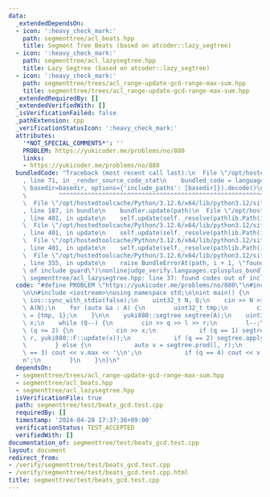 ```yaml
---
data:
  _extendedDependsOn:
  - icon: ':heavy_check_mark:'
    path: segmenttree/acl_beats.hpp
    title: Segment Tree Beats (based on atcoder::lazy_segtree)
  - icon: ':heavy_check_mark:'
    path: segmenttree/acl_lazysegtree.hpp
    title: Lazy Segtree (based on atcoder::lazy_segtree)
  - icon: ':heavy_check_mark:'
    path: segmenttree/trees/acl_range-update-gcd-range-max-sum.hpp
    title: segmenttree/trees/acl_range-update-gcd-range-max-sum.hpp
  _extendedRequiredBy: []
  _extendedVerifiedWith: []
  _isVerificationFailed: false
  _pathExtension: cpp
  _verificationStatusIcon: ':heavy_check_mark:'
  attributes:
    '*NOT_SPECIAL_COMMENTS*': ''
    PROBLEM: https://yukicoder.me/problems/no/880
    links:
    - https://yukicoder.me/problems/no/880
  bundledCode: "Traceback (most recent call last):\n  File \"/opt/hostedtoolcache/Python/3.12.6/x64/lib/python3.12/site-packages/onlinejudge_verify/documentation/build.py\"\
    , line 71, in _render_source_code_stat\n    bundled_code = language.bundle(stat.path,\
    \ basedir=basedir, options={'include_paths': [basedir]}).decode()\n          \
    \         ^^^^^^^^^^^^^^^^^^^^^^^^^^^^^^^^^^^^^^^^^^^^^^^^^^^^^^^^^^^^^^^^^^^^^^^^^^^^^^^^^\n\
    \  File \"/opt/hostedtoolcache/Python/3.12.6/x64/lib/python3.12/site-packages/onlinejudge_verify/languages/cplusplus.py\"\
    , line 187, in bundle\n    bundler.update(path)\n  File \"/opt/hostedtoolcache/Python/3.12.6/x64/lib/python3.12/site-packages/onlinejudge_verify/languages/cplusplus_bundle.py\"\
    , line 401, in update\n    self.update(self._resolve(pathlib.Path(included), included_from=path))\n\
    \  File \"/opt/hostedtoolcache/Python/3.12.6/x64/lib/python3.12/site-packages/onlinejudge_verify/languages/cplusplus_bundle.py\"\
    , line 401, in update\n    self.update(self._resolve(pathlib.Path(included), included_from=path))\n\
    \  File \"/opt/hostedtoolcache/Python/3.12.6/x64/lib/python3.12/site-packages/onlinejudge_verify/languages/cplusplus_bundle.py\"\
    , line 401, in update\n    self.update(self._resolve(pathlib.Path(included), included_from=path))\n\
    \  File \"/opt/hostedtoolcache/Python/3.12.6/x64/lib/python3.12/site-packages/onlinejudge_verify/languages/cplusplus_bundle.py\"\
    , line 355, in update\n    raise BundleErrorAt(path, i + 1, \"found codes out\
    \ of include guard\")\nonlinejudge_verify.languages.cplusplus_bundle.BundleErrorAt:\
    \ segmenttree/acl_lazysegtree.hpp: line 37: found codes out of include guard\n"
  code: "#define PROBLEM \"https://yukicoder.me/problems/no/880\"\n#include \"../trees/acl_range-update-gcd-range-max-sum.hpp\"\
    \n\n#include <iostream>\nusing namespace std;\n\nint main() {\n    cin.tie(nullptr),\
    \ ios::sync_with_stdio(false);\n    uint32_t N, Q;\n    cin >> N >> Q;\n    vector<yuki880::S>\
    \ A(N);\n    for (auto &a : A) {\n        uint32_t tmp;\n        cin >> tmp, a\
    \ = {tmp, 1};\n    }\n\n    yuki880::segtree segtree(A);\n    uint32_t q, l, r,\
    \ x;\n    while (Q--) {\n        cin >> q >> l >> r;\n        l--;\n        if\
    \ (q <= 2) {\n            cin >> x;\n            if (q == 1) segtree.apply(l,\
    \ r, yuki880::F::update(x));\n            if (q == 2) segtree.apply(l, r, yuki880::F::gcd(x));\n\
    \        } else {\n            auto v = segtree.prod(l, r);\n            if (q\
    \ == 3) cout << v.max << '\\n';\n            if (q == 4) cout << v.sum << '\\\
    n';\n        }\n    }\n}\n"
  dependsOn:
  - segmenttree/trees/acl_range-update-gcd-range-max-sum.hpp
  - segmenttree/acl_beats.hpp
  - segmenttree/acl_lazysegtree.hpp
  isVerificationFile: true
  path: segmenttree/test/beats_gcd.test.cpp
  requiredBy: []
  timestamp: '2024-04-28 17:37:36+09:00'
  verificationStatus: TEST_ACCEPTED
  verifiedWith: []
documentation_of: segmenttree/test/beats_gcd.test.cpp
layout: document
redirect_from:
- /verify/segmenttree/test/beats_gcd.test.cpp
- /verify/segmenttree/test/beats_gcd.test.cpp.html
title: segmenttree/test/beats_gcd.test.cpp
---
```

